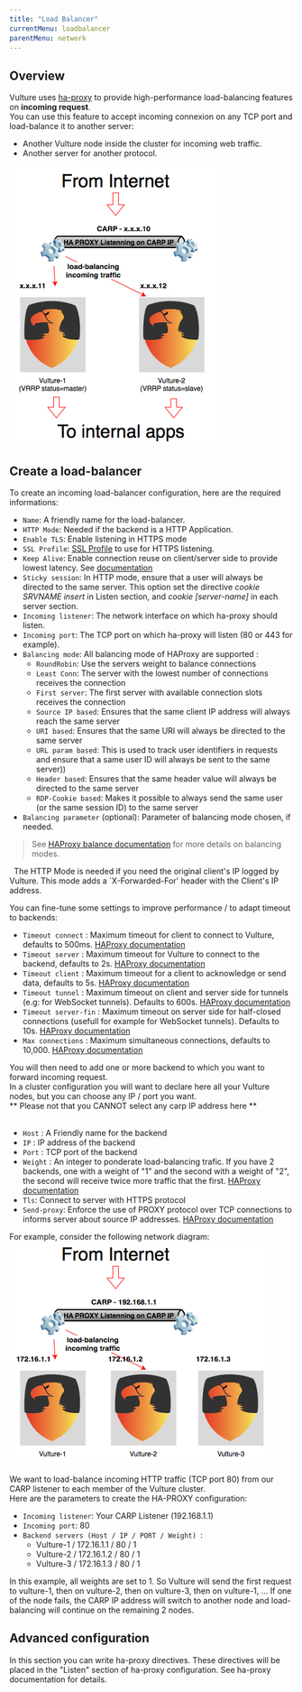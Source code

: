 ```yaml
---
title: "Load Balancer"
currentMenu: loadbalancer
parentMenu: network
---
```


## Overview

Vulture uses [ha-proxy](http://www.haproxy.org) to provide high-performance load-balancing features on **incoming request**. <br/>
You can use this feature to accept incoming connexion on any TCP port and load-balance it to another server:
  - Another Vulture node inside the cluster for incoming web traffic.
  - Another server for another protocol.

![HA-Proxy Load Balancer](/doc/img/load-balancing.png)


## Create a load-balancer

To create an incoming load-balancer configuration, here are the required informations:


 - `Name`: A friendly name for the load-balancer.
 - `HTTP Mode`: Needed if the backend is a HTTP Application.
 - `Enable TLS`: Enable listening in HTTPS mode
 - `SSL Profile`: [SSL Profile](/doc/configuration/tls.html) to use for HTTPS listening.
 - `Keep Alive`: Enable connection reuse on client/server side to provide lowest latency. See [documentation](http://cbonte.github.io/haproxy-dconv/1.9/configuration.html#4-option%20http-keep-alive)
 - `Sticky session`: In HTTP mode, ensure that a user will always be directed to the same server. This option set the directive *cookie SRVNAME insert* in Listen section, and *cookie \[server-name\]* in each server section.
 - `Incoming listener`: The network interface on which ha-proxy should listen.
 - `Incoming port`: The TCP port on which ha-proxy will listen (80 or 443 for example).
 - `Balancing mode`: All balancing mode of HAProxy are supported :
    - `RoundRobin`: Use the servers weight to balance connections
    - `Least Conn`: The server with the lowest number of connections receives the connection
    - `First server`: The first server with available connection slots receives the connection
    - `Source IP based`: Ensures that the same client IP address will always reach the same server
    - `URI based`: Ensures that the same URI will always be directed to the same server
    - `URL param based`: This is used to track user identifiers in requests and ensure that a same user ID will always be sent to the same server))
    - `Header based`: Ensures that the same header value will always be directed to the same server
    - `RDP-Cookie based`: Makes it possible to always send the same user (or the same session ID) to the same server
- `Balancing parameter` (optional): Parameter of balancing mode chosen, if needed.
> See [HAProxy balance documentation](http://cbonte.github.io/haproxy-dconv/1.9/configuration.html#4-balance) for more details on balancing modes.

<i class="fa fa-warning">&nbsp;&nbsp;</i>The HTTP Mode is needed if you need the original client's IP logged by Vulture. This mode adds a `X-Forwarded-For' header with the Client's IP address.

You can fine-tune some settings to improve performance / to adapt timeout to backends:


 - `Timeout connect` : Maximum timeout for client to connect to Vulture, defaults to 500ms. [HAProxy documentation](http://cbonte.github.io/haproxy-dconv/1.9/configuration.html#4.2-timeout%20connect)
 - `Timeout server` : Maximum timeout for Vulture to connect to the backend, defaults to 2s. [HAProxy documentation](http://cbonte.github.io/haproxy-dconv/1.9/configuration.html#4.2-timeout%20server)
 - `Timeout client` : Maximum timeout for a client to acknowledge or send data, defaults to 5s. [HAProxy documentation](http://cbonte.github.io/haproxy-dconv/1.9/configuration.html#4.2-timeout%20client)
 - `Timeout tunnel` : Maximum timeout on client and server side for tunnels (e.g: for WebSocket tunnels). Defaults to 600s. [HAProxy documentation](http://cbonte.github.io/haproxy-dconv/1.9/configuration.html#4.2-timeout%20tunnel)
 - `Timeout server-fin` : Maximum timeout on server side for half-closed connections (usefull for example for WebSocket tunnels). Defaults to 10s. [HAProxy documentation](http://cbonte.github.io/haproxy-dconv/1.9/configuration.html#4.2-timeout%20server-fin)
 - `Max connections` : Maximum simultaneous connections, defaults to 10,000. [HAProxy documentation](http://cbonte.github.io/haproxy-dconv/1.9/configuration.html#maxconn)


You will then need to add one or more backend to which you want to forward incoming request. <br/>
In a cluster configuration you will want to declare here all your Vulture nodes, but you can choose any IP / port you want.<br/>
** Please not that you CANNOT select any carp IP address here **
<br/><br/>

 - `Host` : A Friendly name for the backend
 - `IP` : IP address of the backend
 - `Port` : TCP port of the backend
 - `Weight` : An integer to ponderate load-balancing trafic. If you have 2 backends, one with a weight of "1" and the second with a weight of "2", the second will receive twice more traffic that the first. [HAProxy documentation](http://cbonte.github.io/haproxy-dconv/1.9/configuration.html#5.2-weight)
 - `Tls`: Connect to server with HTTPS protocol
 - `Send-proxy`: Enforce the use of PROXY protocol over TCP connections to informs server about source IP addresses. [HAProxy documentation](http://cbonte.github.io/haproxy-dconv/1.9/configuration.html#5.2-send-proxy)

For example, consider the following network diagram:<br/>
![Load-Balancing-2](/doc/img/load-balancing-2.png) <br/>
<br/>
We want to load-balance incoming HTTP traffic (TCP port 80) from our CARP listener to each member of the Vulture cluster.<br/>
Here are the parameters to create the HA-PROXY configuration:
 - `Incoming listener`: Your CARP Listener (192.168.1.1)
 - `Incoming port`: 80
 - `Backend servers (Host / IP / PORT / Weight) `:
    - Vulture-1 / 172.16.1.1 / 80 / 1
    - Vulture-2 / 172.16.1.2 / 80 / 1
    - Vulture-3 / 172.16.1.3 / 80 / 1

In this example, all weights are set to 1. So Vulture will send the first request to vulture-1, then on vulture-2, then on vulture-3, then on vulture-1, ...
If one of the node fails, the CARP IP address will switch to another node and load-balancing will continue on the remaining 2 nodes.

## Advanced configuration

In this section you can write ha-proxy directives. These directives will be placed in the "Listen" section of ha-proxy configuration.
See ha-proxy documentation for details.
